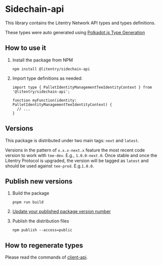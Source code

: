 # Sidechain-api

This library contains the Litentry Network API types and types definitions.

These types were auto generated using [Polkadot.js Type Generation](https://polkadot.js.org/docs/api/examples/promise/typegen/)

## How to use it

1. Install the package from NPM

   ```
   npm install @litentry/sidechain-api
   ```

2. Import type definitions as needed:

   ```
   import type { PalletIdentityManagementTeeIdentityContext } from '@litentry/sidechain-api';
   
   function myFunction(identity: PalletIdentityManagementTeeIdentityContext) {
     // ...
   }
   ```

## Versions

This package is distributed under two main tags: `next` and `latest`.

Versions in the pattern of `x.x.x-next.x` feature the most recent code version to work with `tee-dev`. E.g., `1.0.0-next.0`. Once stable and once the Litentry Protocol is upgraded, the version will be tagged as `latest` and should be used against `tee-prod`. E.g.`1.0.0`. 

## Publish new versions

1. Build the package

   ```
   pnpm run build
   ```

2. [Update your published package version number](https://docs.npmjs.com/updating-your-published-package-version-number)

3. Publish the distribution files

   ```
   npm publish --access=public
   ```

## How to regenerate types

Please read the commands of [client-api](https://github.com/litentry/litentry-parachain/blob/dev/tee-worker/client-api/README.md).

